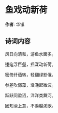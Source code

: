 # 鱼戏动新荷

**作者**: 华镇

## 诗词内容

风日向清和，游鱼水面多。

逶迤浮巨壑，摇漾动新荷。

密倚纤茄转，轻翻绿影俄。

参差吹弱藻，潋滟起微波。

跃跃同盈沼，洋洋类舞河。

因知濠上意，不羡越溪歌。

